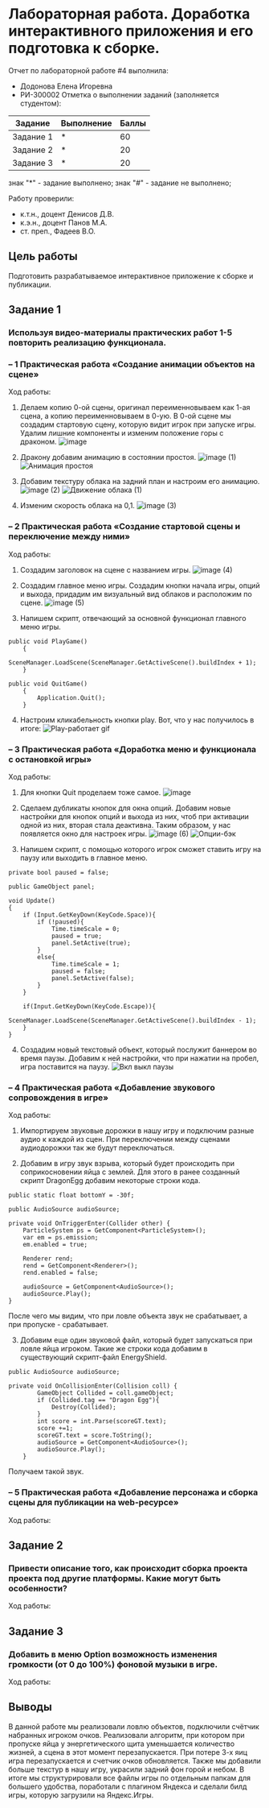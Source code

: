 # Лабораторная работа. Доработка интерактивного приложения и его подготовка к сборке.
Отчет по лабораторной работе #4 выполнила:
- Додонова Елена Игоревна
- РИ-300002
Отметка о выполнении заданий (заполняется студентом):

| Задание | Выполнение | Баллы |
| ------ | ------ | ------ |
| Задание 1 | * | 60 |
| Задание 2 | * | 20 |
| Задание 3 | * | 20 |

знак "*" - задание выполнено; знак "#" - задание не выполнено;

Работу проверили:
- к.т.н., доцент Денисов Д.В.
- к.э.н., доцент Панов М.А.
- ст. преп., Фадеев В.О.

## Цель работы
Подготовить разрабатываемое интерактивное приложение к
сборке и публикации.

## Задание 1
### Используя видео-материалы практических работ 1-5 повторить реализацию функционала.
### – 1 Практическая работа «Создание анимации объектов на сцене»
Ход работы:
1) Делаем копию 0-ой сцены, оригинал переименновываем как 1-ая сцена, а копию переименновываем в 0-ую. В 0-ой сцене мы создадим стартовую сцену, которую видит игрок при запуске игры. Удалим лишние компоненты и изменим положение горы с драконом.
![image](https://user-images.githubusercontent.com/90499063/199755729-ceaadc25-aeb8-4cf7-9748-71506849450b.png)

2) Дракону добавим анимацию в состоянии простоя.
![image (1)](https://user-images.githubusercontent.com/90499063/199756178-41081b41-fd1f-44af-b344-0a4b625b6d80.png)
![Анимация простоя](https://user-images.githubusercontent.com/90499063/199757107-e27f6d97-9261-4d1f-b874-1476b797c65c.gif)

3) Добавим текстуру облака на задний план и настроим его анимацию.
![image (2)](https://user-images.githubusercontent.com/90499063/199756318-f9e79512-5ed0-4cce-b90b-3e3f6621060a.png)
![Движение облака (1)](https://user-images.githubusercontent.com/90499063/199759602-9ce09c84-95d4-4dc7-980f-967608dbb2d9.gif)

4) Изменим скорость облака на 0,1.
![image (3)](https://user-images.githubusercontent.com/90499063/199756431-ef40b951-e109-4927-92fd-b630dc68587d.png)

### – 2 Практическая работа «Создание стартовой сцены и переключение между ними»
Ход работы:
1) Создадим заголовок на сцене с названием игры.
![image (4)](https://user-images.githubusercontent.com/90499063/199759870-936aa8ac-13f6-417b-ad8c-d0d7ae8b847c.png)

2) Создадим главное меню игры. Создадим кнопки начала игры, опций и выхода, придадим им визуальный вид облаков и расположим по сцене.
![image (5)](https://user-images.githubusercontent.com/90499063/199759950-71d706a4-d7a1-448d-91b3-4b72675900a3.png)

3) Напишем скрипт, отвечающий за основной функционал главного меню игры.
```
public void PlayGame()
    {
        SceneManager.LoadScene(SceneManager.GetActiveScene().buildIndex + 1);
    }

public void QuitGame()
    {
        Application.Quit();
    }
```
4) Настроим кликабельность кнопки play. Вот, что у нас получилось в итоге:
![Play-работает gif](https://user-images.githubusercontent.com/90499063/199760279-c22a7000-8000-47e9-84a5-3f7588c29004.gif)

### – 3 Практическая работа «Доработка меню и функционала с остановкой игры»
Ход работы:
1) Для кнопки Quit проделаем тоже самое.
![image](https://user-images.githubusercontent.com/90499063/199760411-947d73d7-6352-4400-9d95-2a6fd74ebeef.png)

2) Сделаем дубликаты кнопок для окна опций. Добавим новые настройки для кнопок опций и выхода из них, чтоб при активации одной из них, вторая стала деактивна. Таким образом, у нас появляется окно для настроек игры.
![image (6)](https://user-images.githubusercontent.com/90499063/199760506-d9633352-cc64-4785-b283-e5e7945a1e16.png)
![Опции-бэк](https://user-images.githubusercontent.com/90499063/199760693-da5b3738-02b1-4529-bb14-6cba0432c564.gif)

3) Напишем скрипт, с помощью которого игрок сможет ставить игру на паузу или выходить в главное меню.
```
private bool paused = false;

public GameObject panel;

void Update()
{
    if (Input.GetKeyDown(KeyCode.Space)){
        if (!paused){
            Time.timeScale = 0;
            paused = true;
            panel.SetActive(true);
        }
        else{
            Time.timeScale = 1;
            paused = false;
            panel.SetActive(false);
        }
    }

    if(Input.GetKeyDown(KeyCode.Escape)){
        SceneManager.LoadScene(SceneManager.GetActiveScene().buildIndex - 1);
    }
}
```

4) Создадим новый текстовый объект, который послужит баннером во время паузы. Добавим к ней настройки, что при нажатии на пробел, игра поставится на паузу. 
![Вкл выкл паузы](https://user-images.githubusercontent.com/90499063/199760834-8872c2bd-d3e5-4197-8cc6-4965fdba6a3f.gif)

### – 4 Практическая работа «Добавление звукового сопровождения в игре»
Ход работы:
1) Импортируем звуковые дорожки в нашу игру и подключим разные аудио к каждой из сцен. При переключении между сценами аудиодорожки так же будут переключаться.

2) Добавим в игру звук взрыва, который будет происходить при соприкосновении яйца с землей. Для этого в ранее созданный скрипт DragonEgg добавим некоторые строки кода.

```
public static float bottomY = -30f;

public AudioSource audioSource;
    
private void OnTriggerEnter(Collider other) {
    ParticleSystem ps = GetComponent<ParticleSystem>();
    var em = ps.emission;
    em.enabled = true;

    Renderer rend;
    rend = GetComponent<Renderer>();
    rend.enabled = false;

    audioSource = GetComponent<AudioSource>();
    audioSource.Play();
}
```
После чего мы видим, что при ловле объекта звук не срабатывает, а при пропуске - срабатывает.

3) Добавим еще один звуковой файл, который будет запускаться при ловле яйца игроком. Такие же строки кода добавим в существующий скрипт-файл EnergyShield.

```
public AudioSource audioSource;

private void OnCollisionEnter(Collision coll) {
        GameObject Collided = coll.gameObject;
        if (Collided.tag == "Dragon Egg"){
            Destroy(Collided);
        }
        int score = int.Parse(scoreGT.text);
        score +=1;
        scoreGT.text = score.ToString();
        audioSource = GetComponent<AudioSource>();
        audioSource.Play();
    }
```
Получаем такой звук.


### – 5 Практическая работа «Добавление персонажа и сборка сцены для публикации на web-ресурсе»
Ход работы:




## Задание 2
### Привести описание того, как происходит сборка проекта проекта под другие платформы. Какие могут быть особенности?
Ход работы:



## Задание 3
### Добавить в меню Option возможность изменения громкости (от 0 до 100%) фоновой музыки в игре.
Ход работы:

## Выводы
В данной работе мы реализовали ловлю объектов, подключили счётчик набранных игроком очков. Реализовали алгоритм, при котором при пропуске яйца у энергетического щита уменьшается количество жизней, а сцена в этот момент перезапускается. При потере 3-х яиц игра перезапускается и счетчик очков обновляется. Также мы добавили больше текстур в нашу игру, украсили задний фон горой и небом. В итоге мы структурировали все файлы игры по отдельным папкам для большего удобства, поработали с плагином Яндекса и сделали билд игры, которую загрузили на Яндекс.Игры.
